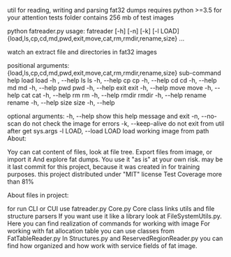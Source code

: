 util for reading, writing and parsing fat32 dumps
requires python >=3.5
for your attention tests folder contains 256 mb of test images

python fatreader.py
usage: fatreader [-h] [-n] [-k] [-l LOAD]
                 {load,ls,cp,cd,md,pwd,exit,move,cat,rm,rmdir,rename,size} ...

watch an extract file and directories in fat32 images

positional arguments:
  {load,ls,cp,cd,md,pwd,exit,move,cat,rm,rmdir,rename,size}
                        sub-command help
    load                load -h , --help
    ls                  ls -h, --help
    cp                  cp -h, --help
    cd                  cd -h, --help
    md                  md -h, --help
    pwd                 pwd -h, --help
    exit                exit -h, --help
    move                move -h, --help
    cat                 cat -h, --help
    rm                  rm -h, --help
    rmdir               rmdir -h, --help
    rename              rename -h, --help
    size                size -h, --help

optional arguments:
  -h, --help            show this help message and exit
  -n, --no-scan         do not check the image for errors
  -k, --keep-alive      do not exit from util after get sys.args
  -l LOAD, --load LOAD  load working image from path
  About:

  Yoy can cat content of files, look at file tree.
  Export files from image, or import it
  And explore fat dumps.
  You use it "as is" at your own risk.
  may be it last commit for this project, because it was created in for training purposes.
  this project distributed under "MIT" license
  Test Coverage more than 81%

  About files in project:

  for run CLI or CUI use fatreader.py
  Core.py Core class links utils and file structure parsers
  If you want use it like a library look at FileSystemUtils.py.
    Here you can find realization of commands for working with image
  For working with fat allocation table you can use classes from FatTableReader.py
  In Structures.py and ReservedRegionReader.py you can find how organized and how work with service fields of fat image.
